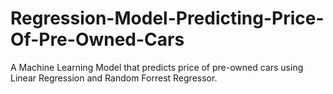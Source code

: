# Regression-Model-Predicting-Price-Of-Pre-Owned-Cars
A Machine Learning Model that predicts price of pre-owned cars using Linear Regression and Random Forrest Regressor. 
